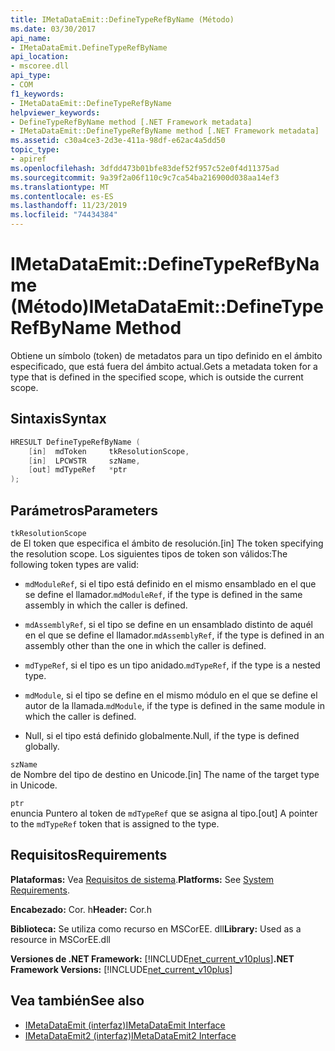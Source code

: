 ```yaml
---
title: IMetaDataEmit::DefineTypeRefByName (Método)
ms.date: 03/30/2017
api_name:
- IMetaDataEmit.DefineTypeRefByName
api_location:
- mscoree.dll
api_type:
- COM
f1_keywords:
- IMetaDataEmit::DefineTypeRefByName
helpviewer_keywords:
- DefineTypeRefByName method [.NET Framework metadata]
- IMetaDataEmit::DefineTypeRefByName method [.NET Framework metadata]
ms.assetid: c30a4ce3-2d3e-411a-98df-e62ac4a5dd50
topic_type:
- apiref
ms.openlocfilehash: 3dfdd473b01bfe83def52f957c52e0f4d11375ad
ms.sourcegitcommit: 9a39f2a06f110c9c7ca54ba216900d038aa14ef3
ms.translationtype: MT
ms.contentlocale: es-ES
ms.lasthandoff: 11/23/2019
ms.locfileid: "74434384"
---
```

# <a name="imetadataemitdefinetyperefbyname-method"></a><span data-ttu-id="695c1-102">IMetaDataEmit::DefineTypeRefByName (Método)</span><span class="sxs-lookup"><span data-stu-id="695c1-102">IMetaDataEmit::DefineTypeRefByName Method</span></span>
<span data-ttu-id="695c1-103">Obtiene un símbolo (token) de metadatos para un tipo definido en el ámbito especificado, que está fuera del ámbito actual.</span><span class="sxs-lookup"><span data-stu-id="695c1-103">Gets a metadata token for a type that is defined in the specified scope, which is outside the current scope.</span></span>  
  
## <a name="syntax"></a><span data-ttu-id="695c1-104">Sintaxis</span><span class="sxs-lookup"><span data-stu-id="695c1-104">Syntax</span></span>  
  
```cpp  
HRESULT DefineTypeRefByName (   
    [in]  mdToken     tkResolutionScope,   
    [in]  LPCWSTR     szName,   
    [out] mdTypeRef   *ptr   
);  
```  
  
## <a name="parameters"></a><span data-ttu-id="695c1-105">Parámetros</span><span class="sxs-lookup"><span data-stu-id="695c1-105">Parameters</span></span>  
 `tkResolutionScope`  
 <span data-ttu-id="695c1-106">de El token que especifica el ámbito de resolución.</span><span class="sxs-lookup"><span data-stu-id="695c1-106">[in] The token specifying the resolution scope.</span></span> <span data-ttu-id="695c1-107">Los siguientes tipos de token son válidos:</span><span class="sxs-lookup"><span data-stu-id="695c1-107">The following token types are valid:</span></span>  
  
- <span data-ttu-id="695c1-108">`mdModuleRef`, si el tipo está definido en el mismo ensamblado en el que se define el llamador.</span><span class="sxs-lookup"><span data-stu-id="695c1-108">`mdModuleRef`, if the type is defined in the same assembly in which the caller is defined.</span></span>  
  
- <span data-ttu-id="695c1-109">`mdAssemblyRef`, si el tipo se define en un ensamblado distinto de aquél en el que se define el llamador.</span><span class="sxs-lookup"><span data-stu-id="695c1-109">`mdAssemblyRef`, if the type is defined in an assembly other than the one in which the caller is defined.</span></span>  
  
- <span data-ttu-id="695c1-110">`mdTypeRef`, si el tipo es un tipo anidado.</span><span class="sxs-lookup"><span data-stu-id="695c1-110">`mdTypeRef`, if the type is a nested type.</span></span>  
  
- <span data-ttu-id="695c1-111">`mdModule`, si el tipo se define en el mismo módulo en el que se define el autor de la llamada.</span><span class="sxs-lookup"><span data-stu-id="695c1-111">`mdModule`, if the type is defined in the same module in which the caller is defined.</span></span>  
  
- <span data-ttu-id="695c1-112">Null, si el tipo está definido globalmente.</span><span class="sxs-lookup"><span data-stu-id="695c1-112">Null, if the type is defined globally.</span></span>  
  
 `szName`  
 <span data-ttu-id="695c1-113">de Nombre del tipo de destino en Unicode.</span><span class="sxs-lookup"><span data-stu-id="695c1-113">[in] The name of the target type in Unicode.</span></span>  
  
 `ptr`  
 <span data-ttu-id="695c1-114">enuncia Puntero al token de `mdTypeRef` que se asigna al tipo.</span><span class="sxs-lookup"><span data-stu-id="695c1-114">[out] A pointer to the `mdTypeRef` token that is assigned to the type.</span></span>  
  
## <a name="requirements"></a><span data-ttu-id="695c1-115">Requisitos</span><span class="sxs-lookup"><span data-stu-id="695c1-115">Requirements</span></span>  
 <span data-ttu-id="695c1-116">**Plataformas:** Vea [Requisitos de sistema](../../../../docs/framework/get-started/system-requirements.md).</span><span class="sxs-lookup"><span data-stu-id="695c1-116">**Platforms:** See [System Requirements](../../../../docs/framework/get-started/system-requirements.md).</span></span>  
  
 <span data-ttu-id="695c1-117">**Encabezado:** Cor. h</span><span class="sxs-lookup"><span data-stu-id="695c1-117">**Header:** Cor.h</span></span>  
  
 <span data-ttu-id="695c1-118">**Biblioteca:** Se utiliza como recurso en MSCorEE. dll</span><span class="sxs-lookup"><span data-stu-id="695c1-118">**Library:** Used as a resource in MSCorEE.dll</span></span>  
  
 <span data-ttu-id="695c1-119">**Versiones de .NET Framework:** [!INCLUDE[net_current_v10plus](../../../../includes/net-current-v10plus-md.md)]</span><span class="sxs-lookup"><span data-stu-id="695c1-119">**.NET Framework Versions:** [!INCLUDE[net_current_v10plus](../../../../includes/net-current-v10plus-md.md)]</span></span>  
  
## <a name="see-also"></a><span data-ttu-id="695c1-120">Vea también</span><span class="sxs-lookup"><span data-stu-id="695c1-120">See also</span></span>

- [<span data-ttu-id="695c1-121">IMetaDataEmit (interfaz)</span><span class="sxs-lookup"><span data-stu-id="695c1-121">IMetaDataEmit Interface</span></span>](../../../../docs/framework/unmanaged-api/metadata/imetadataemit-interface.md)
- [<span data-ttu-id="695c1-122">IMetaDataEmit2 (interfaz)</span><span class="sxs-lookup"><span data-stu-id="695c1-122">IMetaDataEmit2 Interface</span></span>](../../../../docs/framework/unmanaged-api/metadata/imetadataemit2-interface.md)
